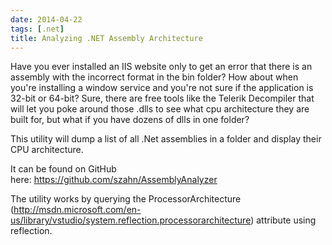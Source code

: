 ```yaml
---
date: 2014-04-22
tags: [.net]
title: Analyzing .NET Assembly Architecture
---
```


Have you ever installed an IIS website only to get an error that there is an assembly with the incorrect format in the bin folder? How about when you're installing a window service and you're not sure if the application is 32-bit or 64-bit? Sure, there are free tools like the Telerik Decompiler that will let you poke around those .dlls to see what cpu architecture they are built for, but what if you have dozens of dlls in one folder?

This utility will dump a list of all .Net assemblies in a folder and display their CPU architecture.

It can be found on GitHub here: https://github.com/szahn/AssemblyAnalyzer

The utility works by querying the ProcessorArchitecture (http://msdn.microsoft.com/en-us/library/vstudio/system.reflection.processorarchitecture) attribute using reflection.